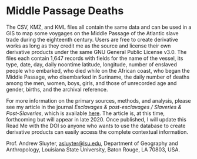 # Middle Passage Deaths

The CSV, KMZ, and KML files all contain the same data and can be used in a GIS to map some voygages on the Middle Passage of the Atlantic slave trade during the eighteenth century. Users are free to create derivative works as long as they credit me as the source and license their own derivative products under the same GNU General Public License v3.0. The files each contain 1,647 records with fields for the name of the vessel, its type, date, day, daily noontime latitude, longitude, number of enslaved people who embarked, who died while on the African coast, who began the Middle Passage, who disembarked in Suriname, the daily number of deaths among the men, women, boys, girls, and those of unrecorded age and gender, births, and the archival reference.

For more information on the primary sources, methods, and analysis, please see my article in the journal *Esclavages & post-esclavages / Slaveries & Post-Slaveries*, which is available [here](https://journals.openedition.org/slaveries/263). The article is, at this time, forthcoming but will appear in late 2020. Once published, I will update this Read Me with the DOI so anyone who wants to use the database to create derivative products can easily access the complete contextual information.

Prof. Andrew Sluyter, asluyter@lsu.edu, Department of Geography and Anthropology, Louisiana State University, Baton Rouge, LA 70803, USA.
